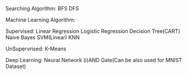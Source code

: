 Searching Algorithm:
BFS
DFS

Machine Learning Algorithm:

Supervised:
Linear Regression
Logistic Regression
Decision Tree(CART)
Naive Bayes
SVM(Linear)
KNN

UnSupervrised:
K-Means

Deep Learning:
Neural Network
(i)AND Gate(Can be also used for MNIST Dataset)



